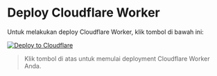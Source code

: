 # Deploy Cloudflare Worker

Untuk melakukan deploy Cloudflare Worker, klik tombol di bawah ini:

[![Deploy to Cloudflare](https://github.com/your-username/your-repo-name/actions/workflows/deploy-worker.yml/badge.svg)](https://github.com/your-username/your-repo-name/actions/workflows/deploy-worker.yml)

> Klik tombol di atas untuk memulai deployment Cloudflare Worker Anda.

